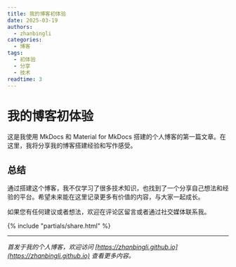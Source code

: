 ```yaml
---
title: 我的博客初体验
date: 2025-03-19
authors:
  - zhanbingli
categories:
  - 博客
tags:
  - 初体验
  - 分享
  - 技术
readtime: 3
---
```


# 我的博客初体验

这是我使用 MkDocs 和 Material for MkDocs 搭建的个人博客的第一篇文章。在这里，我将分享我的博客搭建经验和写作感受。

## 总结

通过搭建这个博客，我不仅学习了很多技术知识，也找到了一个分享自己想法和经验的平台。希望未来能在这里记录更多有价值的内容，与大家一起成长。

如果您有任何建议或者想法，欢迎在评论区留言或者通过社交媒体联系我。

<!-- 在文章底部引入社交分享按钮 -->
{% include "partials/share.html" %}

---

*首发于我的个人博客，欢迎访问 [https://zhanbingli.github.io](https://zhanbingli.github.io) 查看更多内容。*
